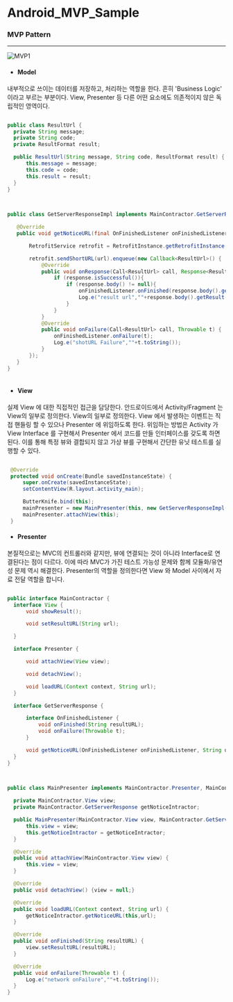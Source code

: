 # Android_MVP_Sample

### MVP Pattern
- - -

![MVP1](https://user-images.githubusercontent.com/30828236/56715159-d5f3c980-6771-11e9-9962-36916bbe9924.png)

 - #### Model

 내부적으로 쓰이는 데이터를 저장하고, 처리하는 역할을 한다. 흔히 'Business Logic' 이라고 부르는 부분이다. View, Presenter 등 다른 어떤 요소에도 의존적이지 않은 독립적인 영역이다.
 
  ~~~java

public class ResultUrl {
    private String message;
    private String code;
    private ResultFormat result;

    public ResultUrl(String message, String code, ResultFormat result) {
        this.message = message;
        this.code = code;
        this.result = result;
    }
 }
   
 ~~~
  
 ~~~java

public class GetServerResponseImpl implements MainContractor.GetServerResponse {

    @Override
    public void getNoticeURL(final OnFinishedListener onFinishedListener, String url) {

        RetrofitService retrofit = RetrofitInstance.getRetrofitInstance().create(RetrofitService.class);

        retrofit.sendShortURL(url).enqueue(new Callback<ResultUrl>() {
            @Override
            public void onResponse(Call<ResultUrl> call, Response<ResultUrl> response) {
                if (response.isSuccessful()){
                    if (response.body() != null){
                        onFinishedListener.onFinished(response.body().getResult().getUrl());
                        Log.e("result url",""+response.body().getResult().getUrl());
                    }
                }
            }
            @Override
            public void onFailure(Call<ResultUrl> call, Throwable t) {
                onFinishedListener.onFailure(t);
                Log.e("shotURL Failure",""+t.toString());
            }
        });
    }
}
   
 ~~~
 


 - #### View

 실제 View 에 대한 직접적인 접근을 담당한다. 안드로이드에서 Activity/Fragment 는 View의 일부로 정의한다. View의 일부로 정의한다. View 에서 발생하는 이벤트는 직접 핸들링 할 수 있으나 Presenter 에 위임하도록 한다. 위임하는 방법은 Activity 가 View Interface 를 구현해서 Presenter 에서 코드를 만들 인터페이스를 갖도록 하면 된다. 이를 통해 특정 뷰와 결합되지 않고 가상 뷰를 구현해서 간단한 유닛 테스트를 실행할 수 있다.
 
   ~~~java

    @Override
    protected void onCreate(Bundle savedInstanceState) {
        super.onCreate(savedInstanceState);
        setContentView(R.layout.activity_main);

        ButterKnife.bind(this);
        mainPresenter = new MainPresenter(this, new GetServerResponseImpl());
        mainPresenter.attachView(this);
    }
   
 ~~~

 - #### Presenter

 본질적으로는 MVC의 컨트롤러와 같지만, 뷰에 연결되는 것이 아니라 Interface로 연결된다는 점이 다르다. 이에 따라 MVC가 가진 테스트 가능성 문제와 함께 모듈화/유연성 문제 역시 해결한다. Presenter의 역할을 정의한다면 View 와 Model 사이에서 자료 전달 역할을 합니다.
 
  ~~~java
 
public interface MainContractor {
    interface View {
        void showResult();

        void setResultURL(String url);

    }

    interface Presenter {

        void attachView(View view);

        void detachView();

        void loadURL(Context context, String url);
    }

    interface GetServerResponse {

        interface OnFinishedListener {
            void onFinished(String resultURL);
            void onFailure(Throwable t);
        }

        void getNoticeURL(OnFinishedListener onFinishedListener, String url);
    }
}
   
 ~~~
 
  ~~~java
 
public class MainPresenter implements MainContractor.Presenter, MainContractor.GetServerResponse.OnFinishedListener{

    private MainContractor.View view;
    private MainContractor.GetServerResponse getNoticeIntractor;

    public MainPresenter(MainContractor.View view, MainContractor.GetServerResponse getNoticeIntractor) {
        this.view = view;
        this.getNoticeIntractor = getNoticeIntractor;
    }

    @Override
    public void attachView(MainContractor.View view) {
        this.view = view;
    }

    @Override
    public void detachView() {view = null;}

    @Override
    public void loadURL(Context context, String url) {
        getNoticeIntractor.getNoticeURL(this,url);
    }

    @Override
    public void onFinished(String resultURL) {
        view.setResultURL(resultURL);
    }

    @Override
    public void onFailure(Throwable t) {
        Log.e("network onFailure",""+t.toString());
    }
}
   
 ~~~





